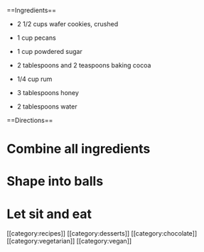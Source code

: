==Ingredients==

* 2 1/2 cups wafer cookies, crushed

* 1 cup pecans

* 1 cup powdered sugar

* 2 tablespoons and 2 teaspoons baking cocoa

* 1/4 cup rum

* 3 tablespoons honey

* 2 tablespoons water

==Directions==

# Combine all ingredients
# Shape into balls
# Let sit and eat


[[category:recipes]] [[category:desserts]] [[category:chocolate]] [[category:vegetarian]] [[category:vegan]]